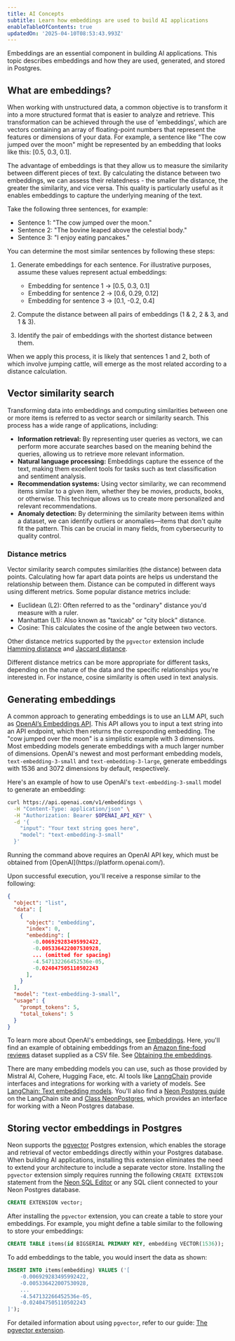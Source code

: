 ```yaml
---
title: AI Concepts
subtitle: Learn how embeddings are used to build AI applications
enableTableOfContents: true
updatedOn: '2025-04-10T08:53:43.993Z'
---
```


Embeddings are an essential component in building AI applications. This topic describes embeddings and how they are used, generated, and stored in Postgres.

## What are embeddings?

When working with unstructured data, a common objective is to transform it into a more structured format that is easier to analyze and retrieve. This transformation can be achieved through the use of 'embeddings', which are vectors containing an array of floating-point numbers that represent the features or dimensions of your data. For example, a sentence like "The cow jumped over the moon" might be represented by an embedding that looks like this: [0.5, 0.3, 0.1].

The advantage of embeddings is that they allow us to measure the similarity between different pieces of text. By calculating the distance between two embeddings, we can assess their relatedness - the smaller the distance, the greater the similarity, and vice versa. This quality is particularly useful as it enables embeddings to capture the underlying meaning of the text.

Take the following three sentences, for example:

- Sentence 1: "The cow jumped over the moon."
- Sentence 2: "The bovine leaped above the celestial body."
- Sentence 3: "I enjoy eating pancakes."

You can determine the most similar sentences by following these steps:

1. Generate embeddings for each sentence. For illustrative purposes, assume these values represent actual embeddings:

   - Embedding for sentence 1 → [0.5, 0.3, 0.1]
   - Embedding for sentence 2 → [0.6, 0.29, 0.12]
   - Embedding for sentence 3 → [0.1, -0.2, 0.4]

2. Compute the distance between all pairs of embeddings (1 & 2, 2 & 3, and 1 & 3).

3. Identify the pair of embeddings with the shortest distance between them.

When we apply this process, it is likely that sentences 1 and 2, both of which involve jumping cattle, will emerge as the most related according to a distance calculation.

## Vector similarity search

Transforming data into embeddings and computing similarities between one or more items is referred to as vector search or similarity search. This process has a wide range of applications, including:

- **Information retrieval:** By representing user queries as vectors, we can perform more accurate searches based on the meaning behind the queries, allowing us to retrieve more relevant information.
- **Natural language processing:** Embeddings capture the essence of the text, making them excellent tools for tasks such as text classification and sentiment analysis.
- **Recommendation systems:** Using vector similarity, we can recommend items similar to a given item, whether they be movies, products, books, or otherwise. This technique allows us to create more personalized and relevant recommendations.
- **Anomaly detection:** By determining the similarity between items within a dataset, we can identify outliers or anomalies—items that don't quite fit the pattern. This can be crucial in many fields, from cybersecurity to quality control.

### Distance metrics

Vector similarity search computes similarities (the distance) between data points. Calculating how far apart data points are helps us understand the relationship between them. Distance can be computed in different ways using different metrics. Some popular distance metrics include:

- Euclidean (L2): Often referred to as the "ordinary" distance you'd measure with a ruler.
- Manhattan (L1): Also known as "taxicab" or "city block" distance.
- Cosine: This calculates the cosine of the angle between two vectors.

Other distance metrics supported by the `pgvector` extension include [Hamming distance](https://en.wikipedia.org/wiki/Hamming_distance) and [Jaccard distance](https://en.wikipedia.org/wiki/Jaccard_index).

Different distance metrics can be more appropriate for different tasks, depending on the nature of the data and the specific relationships you're interested in. For instance, cosine similarity is often used in text analysis.

## Generating embeddings

A common approach to generating embeddings is to use an LLM API, such as [OpenAI’s Embeddings API](https://platform.openai.com/docs/api-reference/embeddings). This API allows you to input a text string into an API endpoint, which then returns the corresponding embedding. The "cow jumped over the moon" is a simplistic example with 3 dimensions. Most embedding models generate embeddings with a much larger number of dimensions. OpenAI's newest and most performant embedding models, `text-embedding-3-small` and `text-embedding-3-large`, generate embeddings with 1536 and 3072 dimensions by default, respectively.

Here's an example of how to use OpenAI's `text-embedding-3-small` model to generate an embedding:

```bash
curl https://api.openai.com/v1/embeddings \
  -H "Content-Type: application/json" \
  -H "Authorization: Bearer $OPENAI_API_KEY" \
  -d '{
    "input": "Your text string goes here",
    "model": "text-embedding-3-small"
  }'
```

<Admonition type="note">
Running the command above requires an OpenAI API key, which must be obtained from [OpenAI](https://platform.openai.com/).
</Admonition>

Upon successful execution, you'll receive a response similar to the following:

```json
{
  "object": "list",
  "data": [
    {
      "object": "embedding",
      "index": 0,
      "embedding": [
        -0.006929283495992422,
        -0.005336422007530928,
        ... (omitted for spacing)
        -4.547132266452536e-05,
        -0.024047505110502243
      ],
    }
  ],
  "model": "text-embedding-3-small",
  "usage": {
    "prompt_tokens": 5,
    "total_tokens": 5
  }
}
```

To learn more about OpenAI's embeddings, see [Embeddings](https://platform.openai.com/docs/guides/embeddings). Here, you'll find an example of obtaining embeddings from an [Amazon fine-food reviews](https://www.kaggle.com/datasets/snap/amazon-fine-food-reviews) dataset supplied as a CSV file. See [Obtaining the embeddings](https://platform.openai.com/docs/guides/embeddings/use-cases).

There are many embedding models you can use, such as those provided by Mistral AI, Cohere, Hugging Face, etc. AI tools like [LanngChain](https://www.langchain.com/) provide interfaces and integrations for working with a variety of models. See [LangChain: Text embedding models](https://js.langchain.com/v0.1/docs/integrations/text_embedding/). You'll also find a [Neon Postgres guide](https://js.langchain.com/v0.1/docs/integrations/vectorstores/neon/) on the LangChain site and [Class NeonPostgres](https://v02.api.js.langchain.com/classes/langchain_community_vectorstores_neon.NeonPostgres.html), which provides an interface for working with a Neon Postgres database.

## Storing vector embeddings in Postgres

Neon supports the [pgvector](/docs/extensions/pgvector) Postgres extension, which enables the storage and retrieval of vector embeddings directly within your Postgres database. When building AI applications, installing this extension eliminates the need to extend your architecture to include a separate vector store. Installing the `pgvector` extension simply requires running the following `CREATE EXTENSION` statement from the [Neon SQL Editor](/docs/get-started-with-neon/query-with-neon-sql-editor) or any SQL client connected to your Neon Postgres database.

```sql
CREATE EXTENSION vector;
```

After installing the `pgvector` extension, you can create a table to store your embeddings. For example, you might define a table similar to the following to store your embeddings:

```sql
CREATE TABLE items(id BIGSERIAL PRIMARY KEY, embedding VECTOR(1536));
```

To add embeddings to the table, you would insert the data as shown:

```sql
INSERT INTO items(embedding) VALUES ('[
    -0.006929283495992422,
    -0.005336422007530928,
    ...
    -4.547132266452536e-05,
    -0.024047505110502243
]');
```

For detailed information about using `pgvector`, refer to our guide: [The pgvector extension](/docs/extensions/pgvector).
